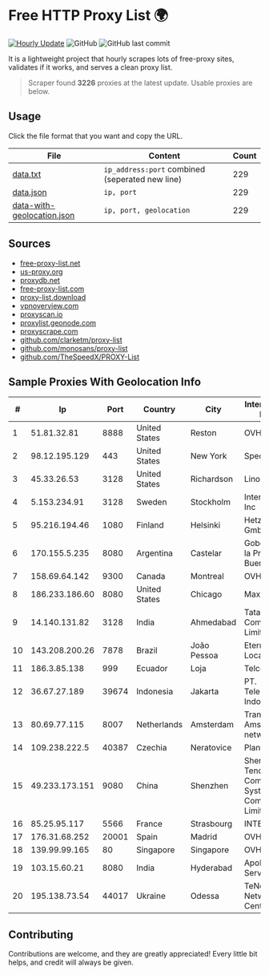 
# Free HTTP Proxy List 🌍

[![Hourly Update](https://github.com/mertguvencli/http-proxy-list/actions/workflows/main.yml/badge.svg?branch=main)](https://github.com/mertguvencli/http-proxy-list/actions/workflows/main.yml)
![GitHub](https://img.shields.io/github/license/mertguvencli/http-proxy-list)
![GitHub last commit](https://img.shields.io/github/last-commit/mertguvencli/http-proxy-list)

It is a lightweight project that hourly scrapes lots of free-proxy sites, validates if it works, and serves a clean proxy list.


> Scraper found **3226** proxies at the latest update. Usable proxies are below.

## Usage

Click the file format that you want and copy the URL.


|File|Content|Count|
|----|-------|-----|
|[data.txt](https://raw.githubusercontent.com/mertguvencli/http-proxy-list/main/proxy-list/data.txt)|`ip_address:port` combined (seperated new line)|229|
|[data.json](https://raw.githubusercontent.com/mertguvencli/http-proxy-list/main/proxy-list/data.json)|`ip, port`|229|
|[data-with-geolocation.json](https://raw.githubusercontent.com/mertguvencli/http-proxy-list/main/proxy-list/data-with-geolocation.json)|`ip, port, geolocation`|229|

## Sources

* [free-proxy-list.net](https://free-proxy-list.net)
* [us-proxy.org](https://www.us-proxy.org)
* [proxydb.net](http://proxydb.net)
* [free-proxy-list.com](https://free-proxy-list.com/?page=&port=&type%5B%5D=http&type%5B%5D=https&up_time=0&search=Search)
* [proxy-list.download](https://www.proxy-list.download/HTTP)
* [vpnoverview.com](https://vpnoverview.com/privacy/anonymous-browsing/free-proxy-servers)
* [proxyscan.io](https://www.proxyscan.io)
* [proxylist.geonode.com](https://proxylist.geonode.com/api/proxy-list?limit=300&page=1&sort_by=lastChecked&sort_type=desc&protocols=http,https)
* [proxyscrape.com](https://api.proxyscrape.com/v2/?request=displayproxies&protocol=http&timeout=10000&country=all&ssl=all&anonymity=all)
* [github.com/clarketm/proxy-list](https://raw.githubusercontent.com/clarketm/proxy-list/master/proxy-list-raw.txt)
* [github.com/monosans/proxy-list](https://raw.githubusercontent.com/monosans/proxy-list/main/proxies/http.txt)
* [github.com/TheSpeedX/PROXY-List](https://raw.githubusercontent.com/TheSpeedX/PROXY-List/master/http.txt)


## Sample Proxies With Geolocation Info

|#|Ip|Port|Country|City|Internet Service Provider|
|-|--|----|-------|----|-------------------------|
|1|51.81.32.81|8888|United States|Reston|OVH SAS|
|2|98.12.195.129|443|United States|New York|Spectrum|
|3|45.33.26.53|3128|United States|Richardson|Linode, LLC|
|4|5.153.234.91|3128|Sweden|Stockholm|Inter Connects Inc|
|5|95.216.194.46|1080|Finland|Helsinki|Hetzner Online GmbH|
|6|170.155.5.235|8080|Argentina|Castelar|Gobernacion de la Provincia de Buenos Aires|
|7|158.69.64.142|9300|Canada|Montreal|OVH SAS|
|8|186.233.186.60|8080|United States|Chicago|Maxihost LTDA|
|9|14.140.131.82|3128|India|Ahmedabad|Tata Communications Limited|
|10|143.208.200.26|7878|Brazil|João Pessoa|Eternal VÔdeo Locadora Ltda|
|11|186.3.85.138|999|Ecuador|Loja|Telconet S.A|
|12|36.67.27.189|39674|Indonesia|Jakarta|PT. Telekomunikasi Indonesia|
|13|80.69.77.115|8007|Netherlands|Amsterdam|TransIP B.V. Amsterdam network|
|14|109.238.222.5|40387|Czechia|Neratovice|Planet A, a.s.|
|15|49.233.173.151|9080|China|Shenzhen|Shenzhen Tencent Computer Systems Company Limited|
|16|85.25.95.117|5566|France|Strasbourg|INTERGENIA|
|17|176.31.68.252|20001|Spain|Madrid|OVH SAS|
|18|139.99.99.165|80|Singapore|Singapore|OVH SAS|
|19|103.15.60.21|8080|India|Hyderabad|Apollo Online Services Pvt ltd|
|20|195.138.73.54|44017|Ukraine|Odessa|TeNeT Networking Centre|



## Contributing

Contributions are welcome, and they are greatly appreciated! Every
little bit helps, and credit will always be given.

